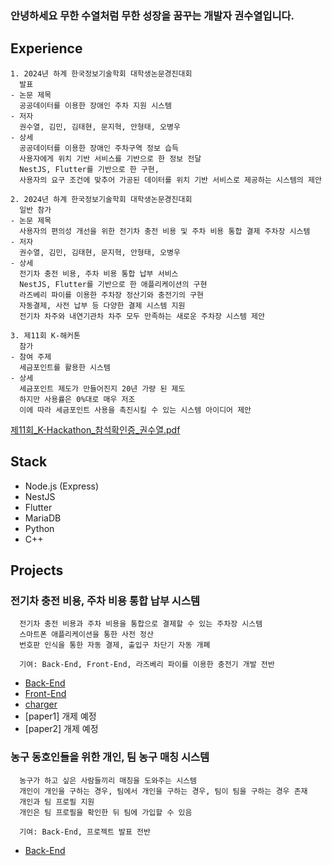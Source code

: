 ### 안녕하세요 무한 수열처럼 무한 성장을 꿈꾸는 개발자 권수열입니다.

## Experience

```
1. 2024년 하계 한국정보기술학회 대학생논문경진대회
  발표
- 논문 제목
  공공데이터를 이용한 장애인 주차 지원 시스템
- 저자
  권수열, 김민, 김태현, 문지혁, 안형태, 오병우
- 상세
  공공데이터를 이용한 장애인 주차구역 정보 습득
  사용자에게 위치 기반 서비스를 기반으로 한 정보 전달
  NestJS, Flutter를 기반으로 한 구현,
  사용자의 요구 조건에 맞추어 가공된 데이터를 위치 기반 서비스로 제공하는 시스템의 제안
```
```
2. 2024년 하계 한국정보기술학회 대학생논문경진대회
  일반 참가
- 논문 제목
  사용자의 편의성 개선을 위한 전기차 충전 비용 및 주차 비용 통합 결제 주차장 시스템
- 저자
  권수열, 김민, 김태현, 문지혁, 안형태, 오병우
- 상세
  전기차 충전 비용, 주차 비용 통합 납부 서비스
  NestJS, Flutter를 기반으로 한 애플리케이션의 구현
  라즈베리 파이를 이용한 주차장 정산기와 충전기의 구현
  자동결제, 사전 납부 등 다양한 결제 시스템 지원
  전기차 차주와 내연기관차 차주 모두 만족하는 새로운 주차장 시스템 제안
```

```
3. 제11회 K-해커톤
  참가
- 참여 주제
  세금포인트를 활용한 시스템
- 상세
  세금포인트 제도가 만들어진지 20년 가량 된 제도
  하지만 사용률은 0%대로 매우 저조
  이에 따라 세금포인트 사용을 촉진시킬 수 있는 시스템 아이디어 제안
```
[제11회_K-Hackathon_참석확인증_권수열.pdf](https://github.com/iipmango/iipmango.github.io/files/15450354/11._K-Hackathon_._.pdf)

## Stack

- Node.js (Express)
- NestJS
- Flutter
- MariaDB
- Python
- C++


## Projects

### 전기차 충전 비용, 주차 비용 통합 납부 시스템
```
  전기차 충전 비용과 주차 비용을 통합으로 결제할 수 있는 주차장 시스템
  스마트폰 애플리케이션을 통한 사전 정산
  번호판 인식을 통한 자동 결제, 출입구 차단기 자동 개폐

  기여: Back-End, Front-End, 라즈베리 파이를 이용한 충전기 개발 전반
```
  - [Back-End](https://github.com/SPACE-AXE/pcg-back.git)
  - [Front-End](https://github.com/SPACE-AXE/pcg-app-front.git)
  - [charger](https://github.com/SPACE-AXE/pcg-charger-front.git)
  - [paper1] 개제 예정
  - [paper2] 개제 예정

### 농구 동호인들을 위한 개인, 팀 농구 매칭 시스템
```
  농구가 하고 싶은 사람들끼리 매칭을 도와주는 시스템
  개인이 개인을 구하는 경우, 팀에서 개인을 구하는 경우, 팀이 팀을 구하는 경우 존재
  개인과 팀 프로필 지원
  개인은 팀 프로필을 확인한 뒤 팀에 가입할 수 있음

  기여: Back-End, 프로젝트 발표 전반
```
  - [Back-End](https://github.com/SPACE-AXE/pcg-back.git)
